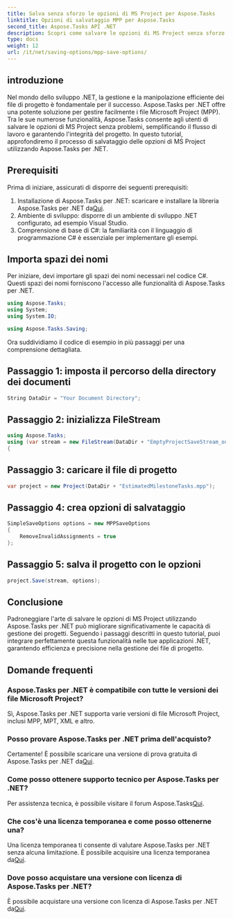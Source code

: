 ```yaml
---
title: Salva senza sforzo le opzioni di MS Project per Aspose.Tasks
linktitle: Opzioni di salvataggio MPP per Aspose.Tasks
second_title: Aspose.Tasks API .NET
description: Scopri come salvare le opzioni di MS Project senza sforzo con Aspose.Tasks per .NET. Aumenta l'efficienza della gestione dei tuoi progetti.
type: docs
weight: 12
url: /it/net/saving-options/mpp-save-options/
---
```

## introduzione
Nel mondo dello sviluppo .NET, la gestione e la manipolazione efficiente dei file di progetto è fondamentale per il successo. Aspose.Tasks per .NET offre una potente soluzione per gestire facilmente i file Microsoft Project (MPP). Tra le sue numerose funzionalità, Aspose.Tasks consente agli utenti di salvare le opzioni di MS Project senza problemi, semplificando il flusso di lavoro e garantendo l'integrità del progetto. In questo tutorial, approfondiremo il processo di salvataggio delle opzioni di MS Project utilizzando Aspose.Tasks per .NET.
## Prerequisiti
Prima di iniziare, assicurati di disporre dei seguenti prerequisiti:
1. Installazione di Aspose.Tasks per .NET: scaricare e installare la libreria Aspose.Tasks per .NET da[Qui](https://releases.aspose.com/tasks/net/).
2. Ambiente di sviluppo: disporre di un ambiente di sviluppo .NET configurato, ad esempio Visual Studio.
3. Comprensione di base di C#: la familiarità con il linguaggio di programmazione C# è essenziale per implementare gli esempi.

## Importa spazi dei nomi
Per iniziare, devi importare gli spazi dei nomi necessari nel codice C#. Questi spazi dei nomi forniscono l'accesso alle funzionalità di Aspose.Tasks per .NET.

```csharp
using Aspose.Tasks;
using System;
using System.IO;

using Aspose.Tasks.Saving;
```

Ora suddividiamo il codice di esempio in più passaggi per una comprensione dettagliata.
## Passaggio 1: imposta il percorso della directory dei documenti
```csharp
String DataDir = "Your Document Directory";
```
## Passaggio 2: inizializza FileStream
```csharp
using Aspose.Tasks;
using (var stream = new FileStream(DataDir + "EmptyProjectSaveStream_out.xml", FileMode.Create, FileAccess.Write))
{
```
## Passaggio 3: caricare il file di progetto
```csharp
var project = new Project(DataDir + "EstimatedMilestoneTasks.mpp");
```
## Passaggio 4: crea opzioni di salvataggio
```csharp
SimpleSaveOptions options = new MPPSaveOptions
{
	RemoveInvalidAssignments = true
};
```
## Passaggio 5: salva il progetto con le opzioni
```csharp
project.Save(stream, options);
```

## Conclusione
Padroneggiare l'arte di salvare le opzioni di MS Project utilizzando Aspose.Tasks per .NET può migliorare significativamente le capacità di gestione dei progetti. Seguendo i passaggi descritti in questo tutorial, puoi integrare perfettamente questa funzionalità nelle tue applicazioni .NET, garantendo efficienza e precisione nella gestione dei file di progetto.

## Domande frequenti
### Aspose.Tasks per .NET è compatibile con tutte le versioni dei file Microsoft Project?
Sì, Aspose.Tasks per .NET supporta varie versioni di file Microsoft Project, inclusi MPP, MPT, XML e altro.
### Posso provare Aspose.Tasks per .NET prima dell'acquisto?
 Certamente! È possibile scaricare una versione di prova gratuita di Aspose.Tasks per .NET da[Qui](https://releases.aspose.com/).
### Come posso ottenere supporto tecnico per Aspose.Tasks per .NET?
 Per assistenza tecnica, è possibile visitare il forum Aspose.Tasks[Qui](https://forum.aspose.com/c/tasks/15).
### Che cos'è una licenza temporanea e come posso ottenerne una?
 Una licenza temporanea ti consente di valutare Aspose.Tasks per .NET senza alcuna limitazione. È possibile acquisire una licenza temporanea da[Qui](https://purchase.aspose.com/temporary-license/).
### Dove posso acquistare una versione con licenza di Aspose.Tasks per .NET?
 È possibile acquistare una versione con licenza di Aspose.Tasks per .NET da[Qui](https://purchase.aspose.com/buy).